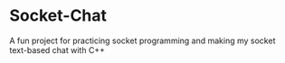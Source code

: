 # Socket-Chat
A fun project for practicing socket programming and making my socket text-based chat with C++ 
